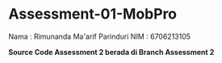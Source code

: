 # Assessment-01-MobPro

Nama : Rimunanda Ma'arif Parinduri
NIM : 6706213105

**Source Code Assessment 2 berada di Branch Assessment 2**
